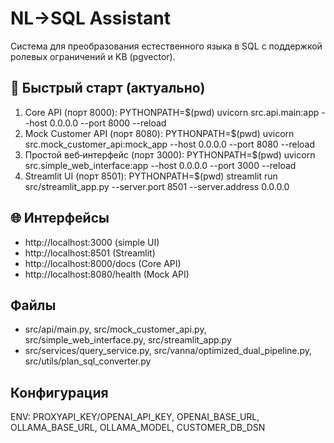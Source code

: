 # NL→SQL Assistant

Система для преобразования естественного языка в SQL с поддержкой ролевых ограничений и KB (pgvector).

## 🚀 Быстрый старт (актуально)
1) Core API (порт 8000):
PYTHONPATH=$(pwd) uvicorn src.api.main:app --host 0.0.0.0 --port 8000 --reload
2) Mock Customer API (порт 8080):
PYTHONPATH=$(pwd) uvicorn src.mock_customer_api:mock_app --host 0.0.0.0 --port 8080 --reload
3) Простой веб‑интерфейс (порт 3000):
PYTHONPATH=$(pwd) uvicorn src.simple_web_interface:app --host 0.0.0.0 --port 3000 --reload
4) Streamlit UI (порт 8501):
PYTHONPATH=$(pwd) streamlit run src/streamlit_app.py --server.port 8501 --server.address 0.0.0.0

## 🌐 Интерфейсы
- http://localhost:3000 (simple UI)
- http://localhost:8501 (Streamlit)
- http://localhost:8000/docs (Core API)
- http://localhost:8080/health (Mock API)

## Файлы
- src/api/main.py, src/mock_customer_api.py, src/simple_web_interface.py, src/streamlit_app.py
- src/services/query_service.py, src/vanna/optimized_dual_pipeline.py, src/utils/plan_sql_converter.py

## Конфигурация
ENV: PROXYAPI_KEY/OPENAI_API_KEY, OPENAI_BASE_URL, OLLAMA_BASE_URL, OLLAMA_MODEL, CUSTOMER_DB_DSN
